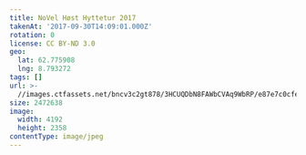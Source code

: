 ```yaml
---
title: NoVel Høst Hyttetur 2017
takenAt: '2017-09-30T14:09:01.000Z'
rotation: 0
license: CC BY-ND 3.0
geo:
  lat: 62.775908
  lng: 8.793272
tags: []
url: >-
  //images.ctfassets.net/bncv3c2gt878/3HCUQDbN8FAWbCVAq9WbRP/e87e7c0cfebcf0e3f20fbc71242e3a1d/novel-hst-hyttetur-2017_37389582516_o
size: 2472638
image:
  width: 4192
  height: 2358
contentType: image/jpeg
---
```


